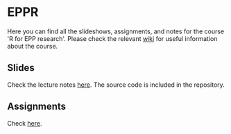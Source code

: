 # EPPR

Here you can find all the slideshows, assignments, and notes for the course 'R for EPP research'.
Please check the relevant [wiki](https://github.com/AngelosPsy/EPPR/wiki) for useful information
about the course.

## Slides
Check the lecture notes [here](https://github.com/AngelosPsy/EPPR/wiki/Lectures). The source code is included
  in the repository.
  
## Assignments
Check [here](https://github.com/AngelosPsy/EPPR/tree/master/Assignments).
